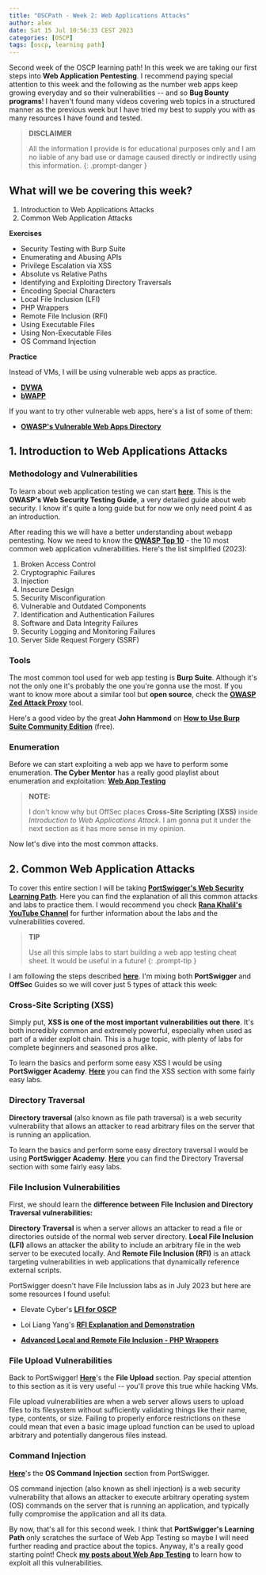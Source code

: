 ```yaml
---
title: "OSCPath - Week 2: Web Applications Attacks"
author: alex
date: Sat 15 Jul 10:56:33 CEST 2023
categories: [OSCP]
tags: [oscp, learning path]
---
```


Second week of the OSCP learning path! In this week we are taking our first steps into **Web Application Pentesting**. I recommend paying special attention to this week and the following as the number web apps keep growing everyday and so their vulnerabilities -- and so **Bug Bounty programs**! I haven't found many videos covering web topics in a structured manner as the previous week but I have tried my best to supply you with as many resources I have found and tested.

> **DISCLAIMER** 
>
> All the information I provide is for educational purposes only and I am no liable of any bad use or damage caused directly or indirectly using this information.
{: .prompt-danger }

## What will we be covering this week?

1. Introduction to Web Applications Attacks
2. Common Web Application Attacks

**Exercises**

- Security Testing with Burp Suite
- Enumerating and Abusing APIs
- Privilege Escalation via XSS
- Absolute vs Relative Paths
- Identifying and Exploiting Directory Traversals
- Encoding Special Characters
- Local File Inclusion (LFI)
- PHP Wrappers
- Remote File Inclusion (RFI)
- Using Executable Files
- Using Non-Executable Files
- OS Command Injection

**Practice**

Instead of VMs, I will be using vulnerable web apps as practice.

- **[DVWA](/posts/dvwa-2023-walkthrough/)** 
- **[bWAPP](/posts/bwapp-2023-walkthrough/)**

If you want to try other vulnerable web apps, here's a list of some of them:

- **[OWASP's Vulnerable Web Apps Directory](https://owasp.org/www-project-vulnerable-web-applications-directory/)**

## 1. Introduction to Web Applications Attacks

### Methodology and Vulnerabilities

To learn about web application testing we can start **[here](https://owasp.org/www-project-web-security-testing-guide/v42/4-Web_Application_Security_Testing/00-Introduction_and_Objectives/README)**. This is the **OWASP's Web Security Testing Guide**, a very detailed guide about web security. I know it's quite a long guide but for now we only need point 4 as an introduction.

After reading this we will have a better understanding about webapp pentesting. Now we need to know the **[OWASP Top 10](https://owasp.org/Top10/)** - the 10 most common web application vulnerabilities. Here's the list simplified (2023):

1. Broken Access Control
2. Cryptographic Failures
3. Injection
4. Insecure Design
5. Security Misconfiguration
6. Vulnerable and Outdated Components
7. Identification and Authentication Failures
8. Software and Data Integrity Failures
9. Security Logging and Monitoring Failures
10. Server Side Request Forgery (SSRF)

### Tools

The most common tool used for web app testing is **Burp Suite**. Although it's not the only one it's probably the one you're gonna use the most. If you want to know more about a similar tool but **open source**, check the **[OWASP Zed Attack Proxy](https://www.zaproxy.org/)** tool.

Here's a good video by the great **John Hammond** on **[How to Use Burp Suite Community Edition](https://www.youtube.com/watch?v=G3hpAeoZ4ek&t=1423s)** (free).

### Enumeration

Before we can start exploiting a web app we have to perform some enumeration. **The Cyber Mentor** has a really good playlist about enumeration and exploitation: **[Web App Testing](https://www.youtube.com/playlist?list=PLLKT__MCUeixCoi2jtP2Jj8nZzM4MOzBL)**

> **NOTE:** 
> 
> I don't know why but OffSec places **Cross-Site Scripting (XSS)** inside *Introduction to Web Applications Attack*. I am gonna put it under the next section as it has more sense in my opinion. 

Now let's dive into the most common attacks.

## 2. Common Web Application Attacks

To cover this entire section I will be taking **[PortSwigger's Web Security Learning Path](https://portswigger.net/web-security/learning-path)**. Here you can find the explanation of all this common attacks and labs to practice them. I would recommend you check **[Rana Khalil's YouTube Channel](https://www.youtube.com/@RanaKhalil101)** for further information about the labs and the vulnerabilities covered.

> **TIP**
> 
> Use all this simple labs to start building a web app testing cheat sheet. It would be useful in a future!
{: .prompt-tip }

I am following the steps described **[here](https://portswigger.net/web-security/certification/how-to-prepare#step-1-complete-one-lab-from-every-topic)**. I'm mixing both **PortSwigger** and **OffSec** Guides so we will cover just 5 types of attack this week:

### Cross-Site Scripting (XSS)

Simply put, **XSS is one of the most important vulnerabilities out there**. It's both incredibly common and extremely powerful, especially when used as part of a wider exploit chain. This is a huge topic, with plenty of labs for complete beginners and seasoned pros alike.

To learn the basics and perform some easy XSS I would be using **PortSwigger Academy**. **[Here](https://portswigger.net/web-security/cross-site-scripting)** you can find the XSS section with some fairly easy labs.

### Directory Traversal

**Directory traversal** (also known as file path traversal) is a web security vulnerability that allows an attacker to read arbitrary files on the server that is running an application. 

To learn the basics and perform some easy directory traversal I would be using **PortSwigger Academy**. **[Here](https://portswigger.net/web-security/file-path-traversal)** you can find the Directory Traversal section with some fairly easy labs.

### File Inclusion Vulnerabilities 

First, we should learn the **difference between File Inclusion and Directory Traversal vulnerabilities:**

**Directory Traversal** is when a server allows an attacker to read a file or directories outside of the normal web server directory. **Local File Inclusion (LFI)** allows an attacker the ability to include an arbitrary file in the web server to be executed locally. And **Remote File Inclusion (RFI)** is an attack targeting vulnerabilities in web applications that dynamically reference external scripts.

PortSwigger doesn't have File Inclussion labs as in July 2023 but here are some resources I found useful:

- Elevate Cyber's **[LFI for OSCP](https://www.youtube.com/watch?v=2qhdGyfk6iA)**
- Loi Liang Yang's **[RFI Explanation and Demonstration](https://www.youtube.com/watch?v=jG5FENEbGEg)**

- **[Advanced Local and Remote File Inclusion - PHP Wrappers](https://www.youtube.com/watch?v=cPSYuodIq9s)**

### File Upload Vulnerabilities 

Back to PortSwigger! **[Here](https://portswigger.net/web-security/file-upload)**'s the **File Upload** section. Pay special attention to this section as it is very useful -- you'll prove this true while hacking VMs.

File upload vulnerabilities are when a web server allows users to upload files to its filesystem without sufficiently validating things like their name, type, contents, or size. Failing to properly enforce restrictions on these could mean that even a basic image upload function can be used to upload arbitrary and potentially dangerous files instead.

### Command Injection 

**[Here](https://portswigger.net/web-security/os-command-injection)**'s the **OS Command Injection** section from PortSwigger. 

OS command injection (also known as shell injection) is a web security vulnerability that allows an attacker to execute arbitrary operating system (OS) commands on the server that is running an application, and typically fully compromise the application and all its data.

By now, that's all for this second week. I think that **PortSwigger's Learning Path** only scratches the surface of Web App Testing so maybe I will need further reading and practice about the topics. Anyway, it's a really good starting point! Check **[my posts about Web App Testing](https://amtzespinosa.github.io/pwned!/#web-apps)** to learn how to exploit all this vulnerabilities.
